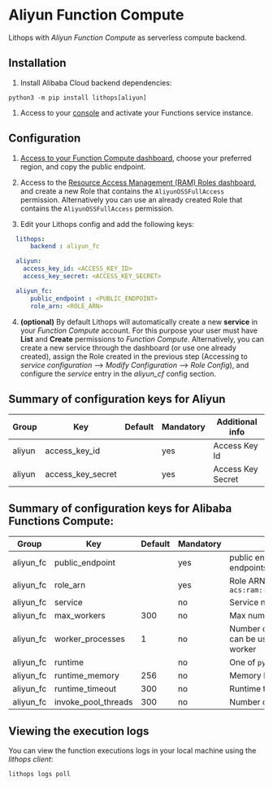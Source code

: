 # Aliyun Function Compute

Lithops with *Aliyun Function Compute* as serverless compute backend.

## Installation

1. Install Alibaba Cloud backend dependencies:

```
python3 -m pip install lithops[aliyun]
```

1. Access to your [console](https://homenew-intl.console.aliyun.com/) and activate your Functions service instance.

## Configuration

1. [Access to your Function Compute dashboard](https://fc.console.aliyun.com/fc/overview), choose your preferred region, and copy the public endpoint.

2. Access to the [Resource Access Management (RAM) Roles dashboard](https://ram.console.aliyun.com/roles/), and create a new Role that contains the `AliyunOSSFullAccess` permission. Alternatively you can use an already created Role that contains the `AliyunOSSFullAccess` permission.


3. Edit your Lithops config and add the following keys:

```yaml
  lithops:
      backend : aliyun_fc

  aliyun:
    access_key_id: <ACCESS_KEY_ID>
    access_key_secret: <ACCESS_KEY_SECRET>

  aliyun_fc:
      public_endpoint : <PUBLIC_ENDPOINT>
      role_arn: <ROLE_ARN>
```

4. **(optional)** By default Lithops will automatically create a new **service** in your *Function Compute* account. For this purpose your user must have **List** and **Create** permissions to *Function Compute*. Alternatively, you can create a new service through the dashboard (or use one already created), assign the Role created in the previous step (Accessing to *service configuration* --> *Modify Configuration* --> *Role Config*), and configure the *service* entry in the *aliyun_cf* config section.


## Summary of configuration keys for Aliyun

|Group|Key|Default|Mandatory|Additional info|
|---|---|---|---|---|
|aliyun | access_key_id | |yes |  Access Key Id |
|aliyun | access_key_secret | |yes | Access Key Secret |

    
## Summary of configuration keys for Alibaba Functions Compute:

|Group|Key|Default|Mandatory|Additional info|
|---|---|---|---|---|
|aliyun_fc | public_endpoint | |yes | public endpoint (URL) to the service. OSS and FC endpoints are different. |
|aliyun_fc | role_arn | |yes | Role ARN. For example: `acs:ram::5244532493961771:role/aliyunfclogexecutionrole` |
|aliyun_fc | service | |no | Service name |
|aliyun_fc | max_workers | 300 | no | Max number of workers per `FunctionExecutor()`|
|aliyun_fc | worker_processes | 1 | no | Number of Lithops processes within a given worker. This can be used to parallelize function activations within a worker |
|aliyun_fc | runtime |  |no | One of `python3` or `python3.9`|
|aliyun_fc | runtime_memory | 256 |no | Memory limit in MB. Default 256MB |
|aliyun_fc | runtime_timeout | 300 |no | Runtime timeout in seconds. Default 5 minutes |
|aliyun_fc | invoke_pool_threads | 300 |no | Number of concurrent threads used for invocation |


## Viewing the execution logs

You can view the function executions logs in your local machine using the *lithops client*:

```bash
lithops logs poll
```